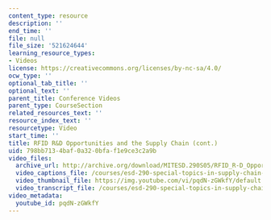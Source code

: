 ```yaml
---
content_type: resource
description: ''
end_time: ''
file: null
file_size: '521624644'
learning_resource_types:
- Videos
license: https://creativecommons.org/licenses/by-nc-sa/4.0/
ocw_type: ''
optional_tab_title: ''
optional_text: ''
parent_title: Conference Videos
parent_type: CourseSection
related_resources_text: ''
resource_index_text: ''
resourcetype: Video
start_time: ''
title: RFID R&D Opportunities and the Supply Chain (cont.)
uid: 798bb713-4baf-0a32-0bfa-f1e9ce3c2a9b
video_files:
  archive_url: http://archive.org/download/MITESD.290S05/RFID_R-D_Opportunities-Supply_Chain-Cont-220k.mp4
  video_captions_file: /courses/esd-290-special-topics-in-supply-chain-management-spring-2005/88effb9a87da5ba8b8e75128bd435a88_pqdN-zGWkfY.vtt
  video_thumbnail_file: https://img.youtube.com/vi/pqdN-zGWkfY/default.jpg
  video_transcript_file: /courses/esd-290-special-topics-in-supply-chain-management-spring-2005/785ede87cf598e78af528e5a8e1550a3_pqdN-zGWkfY.pdf
video_metadata:
  youtube_id: pqdN-zGWkfY
---
```

